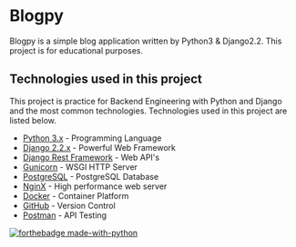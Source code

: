 # Blogpy

Blogpy is a simple blog application written by Python3 & Django2.2. This project is for educational purposes.


## Technologies used in this project

This project is practice for Backend Engineering with Python and Django and the most common technologies. Technologies used in this project are listed below.
-   [Python 3.x](https://www.python.org/) - Programming Language
-   [Django 2.2.x](https://www.djangoproject.com/) - Powerful Web Framework
-   [Django Rest Framework](https://www.django-rest-framework.org/) - Web API's
-   [Gunicorn](https://gunicorn.org/) - WSGI HTTP Server
-   [PostgreSQL](https://www.postgresql.org/) - PostgreSQL Database
-   [NginX](https://www.nginx.com/) - High performance web server
-   [Docker](https://www.docker.com/) - Container Platform
-   [GitHub](https://github.com/) - Version Control
-   [Postman](https://www.postman.com/) - API Testing

[![forthebadge made-with-python](http://ForTheBadge.com/images/badges/made-with-python.svg)](https://www.python.org/)
